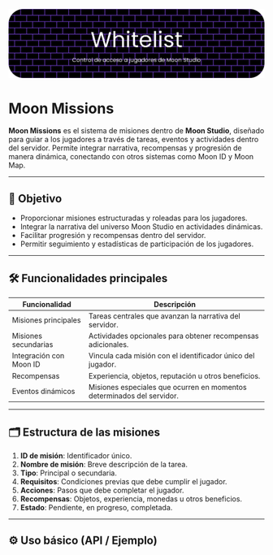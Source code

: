 [![Moon ID](https://github.com/cristianquerolalves1/Moon-Vision/blob/main/docs/imagenes/sistemas/whitelist.png?raw=true)](docs/sistemas/moon_id.md)
# Moon Missions

**Moon Missions** es el sistema de misiones dentro de **Moon Studio**, diseñado para guiar a los jugadores a través de tareas, eventos y actividades dentro del servidor. Permite integrar narrativa, recompensas y progresión de manera dinámica, conectando con otros sistemas como Moon ID y Moon Map.

---

## 📌 Objetivo

- Proporcionar misiones estructuradas y roleadas para los jugadores.  
- Integrar la narrativa del universo Moon Studio en actividades dinámicas.  
- Facilitar progresión y recompensas dentro del servidor.  
- Permitir seguimiento y estadísticas de participación de los jugadores.  

---

## 🛠️ Funcionalidades principales

| Funcionalidad | Descripción |
|---------------|-------------|
| Misiones principales | Tareas centrales que avanzan la narrativa del servidor. |
| Misiones secundarias | Actividades opcionales para obtener recompensas adicionales. |
| Integración con Moon ID | Vincula cada misión con el identificador único del jugador. |
| Recompensas | Experiencia, objetos, reputación u otros beneficios. |
| Eventos dinámicos | Misiones especiales que ocurren en momentos determinados del servidor. |

---

## 🗂️ Estructura de las misiones

1. **ID de misión**: Identificador único.  
2. **Nombre de misión**: Breve descripción de la tarea.  
3. **Tipo**: Principal o secundaria.  
4. **Requisitos**: Condiciones previas que debe cumplir el jugador.  
5. **Acciones**: Pasos que debe completar el jugador.  
6. **Recompensas**: Objetos, experiencia, monedas u otros beneficios.  
7. **Estado**: Pendiente, en progreso, completada.  

---

## ⚙️ Uso básico (API / Ejemplo)
